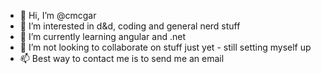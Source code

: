 - 👋 Hi, I’m @cmcgar
- 👀 I’m interested in d&d, coding and general nerd stuff
- 🌱 I’m currently learning angular and .net
- 💞️ I’m not looking to collaborate on stuff just yet - still setting myself up
- 📫 Best way to contact me is to send me an email 

<!---
cmcgar/cmcgar is a ✨ special ✨ repository because its `README.md` (this file) appears on your GitHub profile.
You can click the Preview link to take a look at your changes.
--->
